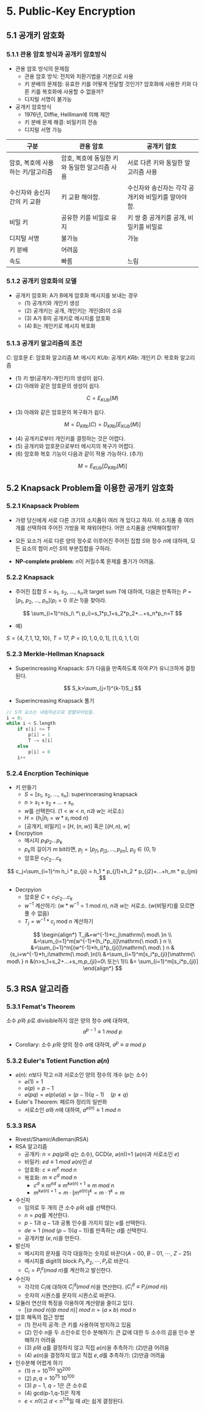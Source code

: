 # 5. Public-Key Encryption

## 5.1 공개키 암호화

### 5.1.1 관용 암호 방식과 공개키 암호방식

- 관용 암호 방식의 문제점
  - 관용 암호 방식: 전치와 치환기법을 기본으로 사용
  - 키 분배의 문제점: 유효한 키를 어떻게 전달할 것인가? 암호화에 사용한 키와 다른 키를 복호화에 사용할 수 없을까?
  - 디지털 서명이 불가능
- 공개키 암호방식
  - 1976년, Diffie, Helllman에 의해 제안
  - 키 분배 문제 해결: 비밀키의 전송
  - 디지털 서명 가능

| 구분                              | 관용 암호                                     | 공개키 암호                                         |
| --------------------------------- | --------------------------------------------- | --------------------------------------------------- |
| 암호, 복호에 사용하는 키/알고리즘 | 암호, 복호에 동일한 키와 동일한 알고리즘 사용 | 서로 다른 키와 동일한 알고리즘 사용                 |
| 수신자와 송신자 간의 키 교환      | 키 교환 해야함.                               | 수신자와 송신자는 각각 공개키와 비밀키를 알아야 함. |
| 비밀 키                           | 공유한 키를 비밀로 유지                       | 키 쌍 중 공개키를 공개, 비밀키를 비밀로             |
| 디지털 서명                       | 불가능                                        | 가능                                                |
| 키 분배                           | 어려움                                        |                                                     |
| 속도                              | 빠름                                          | 느림                                                |



### 5.1.2 공개키 암호화의 모델

- 공개키 암호화: A가 B에게 암호화 메시지를 보내는 경우
  - (1) 공개키와 개인키 생성
  - (2) 공개키는 공개, 개인키는 개인(B)이 소유
  - (3) A가 B의 공개키로 메시지를 암호화
  - (4) B는 개인키로 메시지 복호화



### 5.1.3 공개키 알고리즘의 조건

$C$: 암호문 $E$: 암호화 알고리즘 $M$: 메시지 $KUb$: 공개키 $KRb$: 개인키 $D$: 복호화 알고리즘

- (1) 키 쌍(공개키-개인키)의 생성이 쉽다.
- (2) 아래와 같은 암호문의 생성이 쉽다.

$$
C=E_{KUb}(M)
$$

- (3) 아래와 같은 암호문의 복구화가 쉽다.

$$
M=D_{KRb}(C)=D_{KRb}[E_{KUb}(M)]
$$

- (4) 공개키로부터 개인키를 결정하는 것은 어렵다.
- (5) 공개키와 암호문으로부터 메시지의 복구가 어렵다.
- (6) 암호화 복호 기능이 다음과 같이 적용 가능하다. (추가)

$$
M=E_{KUb}[D_{KRb}(M)]
$$



## 5.2 Knapsack Problem을 이용한 공개키 암호화

### 5.2.1 Knapsack Problem

- 가령 당신에게 서로 다른 크기의 소지품이 여러 개 있다고 하자. 이 소지품 중 여러 개를 선택하여 주어진 가방을 꽉 채워야한다. 어떤 소지품을 선택해야할까?
- 모든 요소가 서로 다른 양의 정수로 이루어진 주어진 집합 $S$와 정수 $n$에 대하여, 모든 요소의 합이 $n$인 $S$의 부분집합을 구하라.

- **NP-complete problem**: $n$이 커질수록 문제를 풀기가 어려움.



### 5.2.2 Knapsack

- 주어진 집합 $S={s_1,\ s_2,\ ...,\ s_n}$과 target sum $T$에 대하여, 다음은 만족하는 $P=[p_1,\ p_2,\ ...,\ p_n](p_i=0\ 또는\ 1)$을 찾아라.

$$
\sum_{i=1}^n(s_i\ *\ p_i)=s_1*p_1+s_2*p_2+...+s_n*p_n=T
$$

- 예)

$S=\{4, 7, 1, 12, 10\}$, $T=17$, $P=[0,1,0,0,1],\ [1,0,1,1,0]$



### 5.2.3 Merkle-Hellman Knapsack

- Superincreasing Knapsack: $S$가 다음을 만족하도록 하여 $P$가 유니크하게 결정된다.

$$
S_k>\sum_{j=1}^{k-1}S_j
$$

- Superincreasing Knapsack 풀기

```c
// S의 요소는 내림차순으로 정렬되어있음.
i = 0;
while i < S.length
    if s[i] <= T
        p[i] = 1
        T -= s[i]
    else
        p[i] = 0
    i++
```





### 5.2.4 Encrption Techinique

- 키 만들기
  - $S=[s_1,\ s_2,\ ...,\ s_n]$: superincerasing knapsack
  - $n>s_1+ s_2+...+s_n$
  - $w$를 선택한다. ($1<w<n$, $n$과 $w$는 서로소)
  - $H=\{h_i|h_i=w*s_i\ \mathrm{mod}\ n\}$
  - [공개키, 비밀키] = [$H$, $(n,w)$] 혹은 [$(H,n),\ w$]
- Encrpytion
  - 메시지 $p_1p_2...p_k$
  - $p_k$의 길이가 $m$ bit라면, $p_j=[p_{j1},p_{j2},...,p_{jm}]$, $p_{ij}\in\{0,1\}$
  - 암호문 $c_1c_2...c_k$

$$
c_j=\sum_{i=1}^m h_i * p_{ji} = h_1 * p_{j1}+h_2 * p_{j2}+...+h_m * p_{jm}
$$

- Decrpyion
  - 암호문 $C=c_1c_2...c_k$
  - $w^{-1}$ 계산하기: $(w * w^{-1}=1\mathrm{\ mod\ }n)$, $n$과 $w$는 서로소. ($w$(비밀키)를 모르면 풀 수 없음)
  - $T_j=w^{-1}*c_j\mathrm{\ mod\ }n$ 계산하기

$$
\begin{align*}
T_j&=w^{-1}*c_j\mathrm{\ mod\ }n \\
&=\sum_{i=1}^m[w^{-1}*(h_i*p_i)]\mathrm{\ mod\ } n \\
&=\sum_{i=1}^m[(w^{-1}*h_i)*p_{ji}]\mathrm{\ mod\ } n &(s_i=w^{-1}*h_i\mathrm{\ mod\ }n)\\
&=\sum_{i=1}^m[s_i*p_{ji}]\mathrm{\ mod\ } n &(n>s_1+s_2+...+s_m,p_{ji}=0\ 또는\ 1)\\
&= \sum_{i=1}^m[s_i*p_{ji}]
\end{align*}
$$



## 5.3 RSA 알고리즘

### 5.3.1 Femat's Theorem

소수 $p$와 $p$로 divisible하지 않은 양의 정수 $a$에 대하여,
$$
a^{p-1}\equiv 1\ mod\ p
$$

- Corollary: 소수 $p$와 양의 정수 $a$에 대하여, $a^p\equiv a\ mod\ p$



### 5.3.2 Euler's Totient Function $\varnothing(n)$

- $\varnothing (n)$: $n$보다 작고 $n$과 서로소인 양의 정수의 개수 ($p$는 소수)
  - $\varnothing(1)=1$
  - $\varnothing(p)=p-1$
  - $\varnothing(pq)=\varnothing(p)\varnothing(q)=(p-1)(q-1)\quad(p\neq q)$
- Euler's Theorem: 페르마 정리의 일반화
  - 서로소인 $a$와 $n$에 대하여, $a^{\varnothing(n)}\equiv 1\ mod\ n$



### 5.3.3 RSA

- Rivest/Shamir/Adleman(RSA)
- RSA 알고리즘
  - 공개키: $n=pq$($p$와 $q$는 소수), GCD($e,\ \varnothing(n)$)=1 ($\varnothing(n)$과 서로소인 $e$)
  - 비밀키: $ed\equiv 1\ mod\ \varnothing(n)$인 $d$
  - 암호화: $c\equiv m^e\ mod\ n$
  - 복호화: $m\equiv c^d\ mod\ n$
    - $c^d\equiv m^{ed}\equiv m^{k\varnothing(n)+1}\equiv m\ mod\ n$
    - $m^{k\varnothing(n)+1}=m\cdot [m^{\varnothing(n)}]^k=m\cdot 1^k=m$
- 수신자
  - 임의로 두 개의 큰 소수 $p$와 $q$를 선택한다.
  - $n=pq$를 계산한다.
  - $p-1$과 $q-1$과 공통 인수를 가지지 않는 $e$를 선택한다.
  - $de=1\ (mod\ (p-1)(q-1))$를 만족하는 $d$를 선택한다.
  - 공개키쌍 $(e,n)$을 만든다.
- 발신자
  - 메시지의 문자를 각각 대응하는 숫자로 바꾼다($A-00$, $B-01$, $\cdots$, $Z-25$)
  - 메시지를 digit의 block $P_1, P_2,\cdots,P_r$로 바꾼다.
  - $C_i=P_i^e(mod\ n)$를 계산하고 발신한다.
- 수신자
  - 각각의 $C_i$에 대하여 $C_i^d(mod\ n)$을 연산한다. ($C_i^d\equiv P_i(mod\ n)$)
  - 숫자의 시퀀스를 문자의 시퀀스로 바꾼다.
- 모듈러 연산의 특징을 이용하여 계산량을 줄이고 있다.
  - $[(a\ mod\ n)(b\ mod\ n)]\ mod\ n=(a\times b)\ mod\ n$
- 암호 해독의 접근 방법
  - (1) 전사적 공격: 큰 키를 사용하여 방지하고 있음
  - (2) 인수 $n$을 두 소인수로 인수 분해하기: 큰 값에 대한 두 소수의 곱을 인수 분해하기 어려움
  - (3) $p$와 $q$를 결정하지 않고 직접 $\varnothing(n)$을 추측하기: (2)만큼 어려움
  - (4) $\varnothing(n)$을 결정하지 않고 직접 $e,d$를 추측하기: (2)만큼 어려움
- 인수분해 어렵게 하기
  - (1) $n=10^{150}~10^{200}$
  - (2) $p,q=10^{75}~10^{100}$
  - (3) $p-1$, $q-1$은 큰 소수로
  - (4) gcd(p-1,q-1)은 작게
  - $e<n$이고 $d<n^{1/4}$일 때 $d$는 쉽게 결정된다.

